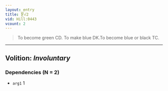 ```yaml
---
layout: entry
title: སྔོ་√2
vid: Hill:0443
vcount: 2
---
```

> To become green CD\. To make blue DK\.To become blue or black TC\.

---
Volition: _Involuntary_
---

### Dependencies (N = 2)
* `arg1` 1
